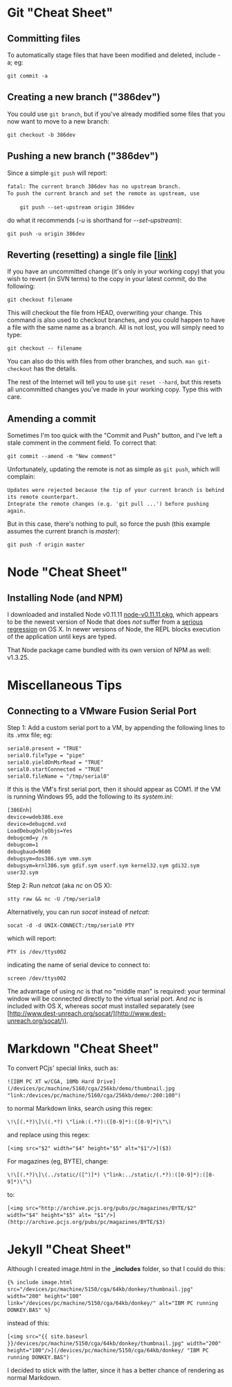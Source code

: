 Git "Cheat Sheet"
===

Committing files
---

To automatically stage files that have been modified and deleted, include -a; eg:

	git commit -a

Creating a new branch ("386dev")
---

You could use `git branch`, but if you've already modified some files that you now want to 
move to a new branch:

	git checkout -b 386dev
	
Pushing a new branch ("386dev")
---

Since a simple `git push` will report:

	fatal: The current branch 386dev has no upstream branch.
    To push the current branch and set the remote as upstream, use
    
        git push --set-upstream origin 386dev

do what it recommends (*-u* is shorthand for *--set-upstream*):

	git push -u origin 386dev

Reverting (resetting) a single file [[link](http://www.norbauer.com/rails-consulting/notes/git-revert-reset-a-single-file.html)]
---

If you have an uncommitted change (it's only in your working copy) that you wish to revert (in SVN terms)
to the copy in your latest commit, do the following:

	git checkout filename

This will checkout the file from HEAD, overwriting your change. This command is also used to checkout branches,
and you could happen to have a file with the same name as a branch. All is not lost, you will simply need to type:

	git checkout -- filename

You can also do this with files from other branches, and such. `man git-checkout` has the details.

The rest of the Internet will tell you to use `git reset --hard`, but this resets all uncommitted changes you’ve
made in your working copy. Type this with care.

Amending a commit
---

Sometimes I'm too quick with the "Commit and Push" button, and I've left a stale comment in the comment field.
To correct that:

	git commit --amend -m "New comment"

Unfortunately, updating the remote is not as simple as `git push`, which will complain:

	Updates were rejected because the tip of your current branch is behind its remote counterpart.
	Integrate the remote changes (e.g. 'git pull ...') before pushing again.

But in this case, there's nothing to pull, so force the push (this example assumes the current branch is *master*):

	git push -f origin master


Node "Cheat Sheet"
===

Installing Node (and NPM)
---
I downloaded and installed Node v0.11.11 [node-v0.11.11.pkg](http://nodejs.org/dist/v0.11.11/node-v0.11.11.pkg),
which appears to be the newest version of Node that does *not* suffer from a [serious regression](https://github.com/joyent/node/issues/9310)
on OS X.  In newer versions of Node, the REPL blocks execution of the application until keys are typed.

That Node package came bundled with its own version of NPM as well: v1.3.25.

Miscellaneous Tips
===

Connecting to a VMware Fusion Serial Port
---

Step 1: Add a custom serial port to a VM, by appending the following lines to its *.vmx* file; eg:

	serial0.present = "TRUE"
    serial0.fileType = "pipe"
    serial0.yieldOnMsrRead = "TRUE"
    serial0.startConnected = "TRUE"
    serial0.fileName = "/tmp/serial0"

If this is the VM's first serial port, then it should appear as COM1.  If the VM is running Windows 95,
add the following to its *system.ini*:

	[386Enh]
    device=wdeb386.exe
    device=debugcmd.vxd
    LoadDebugOnlyObjs=Yes
    debugcmd=y /n
    debugcom=1
    debugbaud=9600
    debugsym=dos386.sym vmm.sym
    debugsym=krnl386.sym gdif.sym userf.sym kernel32.sym gdi32.sym user32.sym

Step 2: Run *netcat* (aka *nc* on OS X):

	stty raw && nc -U /tmp/serial0

Alternatively, you can run *socat* instead of *netcat*:

	socat -d -d UNIX-CONNECT:/tmp/serial0 PTY

which will report:

	PTY is /dev/ttys002

indicating the name of serial device to connect to:

	screen /dev/ttys002

The advantage of using *nc* is that no "middle man" is required: your terminal window will be connected directly
to the virtual serial port.  And *nc* is included with OS X, whereas *socat* must installed separately (see
[http://www.dest-unreach.org/socat/](http://www.dest-unreach.org/socat/)).


Markdown "Cheat Sheet"
===

To convert PCjs' special links, such as:

	![IBM PC XT w/CGA, 10Mb Hard Drive](/devices/pc/machine/5160/cga/256kb/demo/thumbnail.jpg "link:/devices/pc/machine/5160/cga/256kb/demo/:200:100")

to normal Markdown links, search using this regex:

	\!\[(.*?)\]\((.*?) \"link:(.*?):([0-9]*):([0-9]*)\"\)
	
and replace using this regex:

	[<img src="$2" width="$4" height="$5" alt="$1"/>]($3)

For magazines (eg, BYTE), change:

	\!\[(.*?)\]\(../static/([^)]*) \"link:../static/(.*?):([0-9]*):([0-9]*)\"\)

to:

	[<img src="http://archive.pcjs.org/pubs/pc/magazines/BYTE/$2" width="$4" height="$5" alt= "$1"/>](http://archive.pcjs.org/pubs/pc/magazines/BYTE/$3)


Jekyll "Cheat Sheet"
===

Although I created image.html in the **_includes** folder, so that I could do this:

	{% include image.html src="/devices/pc/machine/5150/cga/64kb/donkey/thumbnail.jpg" width="200" height="100" link="/devices/pc/machine/5150/cga/64kb/donkey/" alt="IBM PC running DONKEY.BAS" %}

instead of this:

	[<img src="{{ site.baseurl }}/devices/pc/machine/5150/cga/64kb/donkey/thumbnail.jpg" width="200" height="100"/>](/devices/pc/machine/5150/cga/64kb/donkey/ "IBM PC running DONKEY.BAS")

I decided to stick with the latter, since it has a better chance of rendering as normal Markdown.

